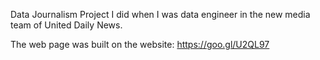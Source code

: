 Data Journalism Project I did when I was data engineer in the new media team of United Daily News.

The web page was built on the website: https://goo.gl/U2QL97

